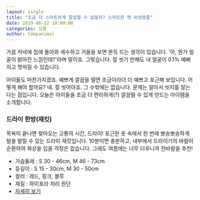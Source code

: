 ```yaml
---
layout: single
title: "조금 더 스마트하게 깔끔떨 수 없을까? 스마트한 펫 위생용품"
date: 2019-06-22 10:00:00
categories: 상품
author: Companimal
---
```


가끔 저녁에 집에 돌아와 세수하고 거울을 보면 문득 드는 생각이 있습니다. '아, 뭔가 얼굴이 밝아진 느낌인데?'라며 말이죠. 그렇습니다. 잘 씻기 만해도 내 얼굴이 0.1% 예뻐지고 멋져질 수 있습니다.

아이들도 마찬가지겠죠. 예쁘게 깔끔을 떨면 조금이라더 더 예쁘고 포근해 보입니다. 어떻게 해야 할까요? 네. 잘 씻어야죠. 그 수밖에는 없습니다. 문제는 알아서 씻지를 않는다는 점입니다. 오늘은 아이들을 조금 더 편리하게(?) 깔끔떨 수 있게 만드는 아이템을 소개합니다.

### 드라이 한방(재킷)

목욕이 끝나면 찾아오는 고통의 시간, 드라이! 포근한 옷 속에서 한 번에 뽀송뽀송하게 털을 말릴 수 있는 드라이 재킷입니다. 10분이면 충분하고, 내부에서 드라이기의 바람이 순환하여 화상을 입을 걱정은 없습니다. 그래도 여름에는 너무 더우니까 찬바람을 추천!

- 가슴둘레 : S 30 - 46cm, M 46 - 73cm
- 등길이 : S 15 - 30cm, M 30 - 50cm
- 컬러 : 레드, 핑크, 블루
- 재질 : 하이포라 처리 원단
- [자세히 보기](https://mall.holapet.com/goods/goods_view.php?goodsNo=1000011991)
